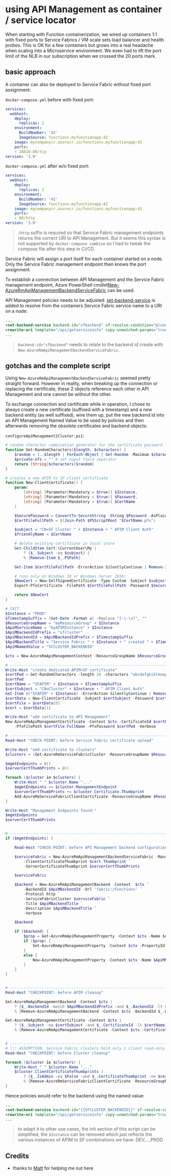 # using API Management as container / service locator

When starting with Function containerization, we wired up containers 1:1 with fixed ports to Service Fabrics / VM scale sets load balancer and health probes. This is OK for a few containers but grows into a real headache when scaling into a Microservice environment. We even had to lift the port limit of the NLB in our subscription when we crossed the 20 ports mark.

## basic approach

A container can also be deployed to Service Fabric without fixed port assignment:

```docker-compose.yml``` before with fixed port:

```yml
services:
  webhost:
    deploy:
      replicas: 2
    environment:
      BuildNumber: '42'
      ImageSource: functions.myfunctionapp:42
    image: mycompanycr.azurecr.io/functions.myfunctionapp:42
    ports:
    - 28010:80/tcp
version: '3.0'
```

```docker-compose.yml``` after w/o fixed port:

```yml
services:
  webhost:
    deploy:
      replicas: 2
    environment:
      BuildNumber: '42'
      ImageSource: functions.myfunctionapp:42
    image: mycompanycr.azurecr.io/functions.myfunctionapp:42
    ports:
    - 80/http
version: '3.0'
```

> ```/http``` suffix is required so that Service Fabric management endpoints returns the correct URI to API Management. But it seems this syntax is not supported by ```docker-compose combine``` so I had to tweak the compose file after this step in CI/CD.

Service Fabric will assign a port itself for each container started on a node. Only the Service Fabric management endpoint then knows the port assignment.

To establish a connection between API Management and the Service Fabric management endpoint, Azure PowerShell cmdlet[New-AzureRmApiManagementBackendServiceFabric](https://docs.microsoft.com/en-us/powershell/module/azurerm.apimanagement/new-azurermapimanagementbackendservicefabric) can be used.

 API Management policies needs to be adjusted: [set-backend-service](https://docs.microsoft.com/en-us/azure/api-management/api-management-transformation-policies#SetBackendService) is added to resolve from the containers Service Fabric service name to a URI on a node:

```xml
...
<set-backend-service backend-id="sfbackend" sf-resolve-condition="@(context.LastError?.Reason == "BackendConnectionFailure")" sf-service-instance-name="fabric:/Functions-MyFunctionApp/webhost" />
<rewrite-uri template="/api/getserviceinfo" copy-unmatched-params="true" />
...
```

> ```backend-id="sfbackend"``` needs to relate to the backend id create with ```New-AzureRmApiManagementBackendServiceFabric```.

## gotchas and the complete script

Using ```New-AzureRmApiManagementBackendServiceFabric``` seemed pretty straight forward. However in reality, when breaking up the connection or replacing the certificate, these 2 objects reference each other in API Management and one cannot be without the other.

To exchange connection and certificate while in operation, I chose to always create a new certificate (suffixed with a timestamp) and a new backend entity (as well suffixed), wire them up, put the new backend id into an API Management Named Value to be used by policies and then afterwards removing the obsolete certificates and backend objects:

```configureApiManagement2Cluster.ps1```:

```PowerShell
# random character combination generator for the certificate password
function Get-RandomCharacters($length, $characters) { 
    $random = 1..$length | ForEach-Object { Get-Random -Maximum $characters.length }
    $private:ofs = "" # set ouput field separator
    return [String]$characters[$random]
}

# creates a new APIM to SF client certificate
function New-ClientCertificate() {
    param(
        [string] [Parameter(Mandatory = $true)] $Instance,
        [string] [Parameter(Mandatory = $true)] $Password,
        [string] [Parameter(Mandatory = $true)] $CertName
    )

    $SecurePassword = ConvertTo-SecureString -String $Password -AsPlainText -Force
    $CertFileFullPath = $(Join-Path $PSScriptRoot "$CertName.pfx")

    $subject = "CN=SF Cluster " + $Instance + " APIM Client Auth"
    $friendlyName = $CertName

    # delete existing certificate in local store
    Get-ChildItem Cert:\CurrentUser\My |
        ? {$_.Subject -eq $subject} |
        % {Remove-Item $_.PSPath}

    Get-Item $CertFileFullPath -ErrorAction SilentlyContinue | Remove-Item

    # runs only on Windows 10 or Windows Server 2016!
    $NewCert = New-SelfSignedCertificate -Type Custom -Subject $subject -KeyUsage DigitalSignature -KeyAlgorithm RSA -KeyLength 2048 -CertStoreLocation "Cert:\CurrentUser\My" -FriendlyName $friendlyName
    Export-PfxCertificate -FilePath $CertFileFullPath -Password $SecurePassword -Cert $NewCert

    return $NewCert
}

# INIT
$Instance = "PROD"
$TimestampSuffix = (Get-Date -Format u) -Replace "[:\-\s]", ""
$ResourceGroupName = "myResourceGroup" + $Instance
$ApiMServiceName = "myAPIMInstance" + $Instance
$ApiMBackendIdPrefix = "sfcluster"
$ApiMBackendId = $ApiMBackendIdPrefix + $TimestampSuffix
$ApiMBackendTitle = "Service Fabric " + $Instance + " created " + $TimestampSuffix
$ApiMNamedValue = "SFCLUSTER_BACKENDID"

$ctx = New-AzureRmApiManagementContext -ResourceGroupName $ResourceGroupName -ServiceName $ApiMServiceName

# --------------------------------------------------------------------------------------------------------------
Write-Host "create dedicated APIM>SF certificate"
$certPwd = Get-RandomCharacters -length 20 -characters "abcdefghiklmnoprstuvwxyzABCDEFGHKLMNOPRSTUVWXYZ1234567890!§$%&/()=?}][{@#*+"
$certPwd
$certName = "SFAPIM" + $Instance + $TimestampSuffix
$certSubject = "CN=Cluster" + $Instance + " APIM Client Auth"
Get-Item $("SFAPIM" + $Instance) -ErrorAction SilentlyContinue | Remove-Item
$certData = New-ClientCertificate -Subject $certSubject -Password $certPwd -CertName $certName
$certFile = $certData[0]
$cert = $certData[1]

Write-Host "add certificate to API Management"
New-AzureRmApiManagementCertificate -Context $ctx -CertificateId $certName `
    -PfxFilePath $certFile.FullName -PfxPassword $certPwd -Verbose

# --------------------------------------------------------------------------------------------------------------
Read-Host "CHECK-POINT: before Service Fabric certificate upload"

Write-Host "add certificate to clusters"
$clusters = (Get-AzureRmServiceFabricCluster -ResourceGroupName $ResourceGroupName)

$mgmtEndpoints = @()
$serverCertThumbPrints = @()

foreach ($cluster in $clusters) {
    Write-Host " " $cluster.Name "..."
    $mgmtEndpoints += $cluster.ManagementEndpoint
    $serverCertThumbPrints += $cluster.Certificate.Thumbprint
    Add-AzureRmServiceFabricClientCertificate -ResourceGroupName $ResourceGroupName -Name $cluster.Name -Thumbprint $cert.Thumbprint
}

Write-Host "Management Endpoints found:"
$mgmtEndpoints
$serverCertThumbPrints


# --------------------------------------------------------------------------------------------------------------
if ($mgmtEndpoints) {

    Read-Host "CHECK-POINT: before API Management backend configuration"

    $serviceFabric = New-AzureRmApiManagementBackendServiceFabric -ManagementEndpoint $mgmtEndpoints `
        -ClientCertificateThumbprint $cert.Thumbprint `
        -ServerCertificateThumbprint $serverCertThumbPrints

    $serviceFabric

    $backend = New-AzureRmApiManagementBackend -Context  $ctx `
        -BackendId $ApiMBackendId -Url 'fabric:/Functions' `
        -Protocol http `
        -ServiceFabricCluster $serviceFabric `
        -Title $ApiMBackendTitle `
        -Description $ApiMBackendTitle `
        -Verbose

    $backend

    if ($backend) {
        $prop = Get-AzureRmApiManagementProperty -Context $ctx -Name $ApiMNamedValue
        if ($prop) {
            Set-AzureRmApiManagementProperty -Context $ctx -PropertyId $prop.PropertyId -Value $backend.BackendId
        }
        else {
            New-AzureRmApiManagementProperty -Context $ctx -Name $ApiMNamedValue -Value $backend.BackendId
        }
    }
}


# --------------------------------------------------------------------------------------------------------------
Read-Host "CHECKPOINT: before APIM cleanup"

Get-AzureRmApiManagementBackend -Context $ctx |
    ? {$_.BackendId -match $ApiMBackendIdPrefix -and $_.BackendId -lt $ApiMBackendId} |
    % {Remove-AzureRmApiManagementBackend -Context $ctx -BackendId $_.BackendId}

Get-AzureRmApiManagementCertificate -Context $ctx |
    ? {$_.Subject -eq $certSubject -and $_.CertificateId -lt $certName} | 
    % {Remove-AzureRmApiManagementCertificate -Context $ctx -CertificateId $_.CertificateId}


# --------------------------------------------------------------------------------------------------------------
# !!! ASSUMPTION: Service Fabric clusters hold only 1 client read-only certificate for API Management !!!
Read-Host "CHECKPOINT: before Cluster cleanup"

foreach ($cluster in $clusters) {
    Write-Host " " $cluster.Name "..."
    $cluster.ClientCertificateThumbprints |
        ? {$_.IsAdmin -eq $False -and $_.CertificateThumbprint -ne $cert.Thumbprint} |
        % {Remove-AzureRmServiceFabricClientCertificate -ResourceGroupName $ResourceGroupName -Name $cluster.Name -ReadonlyClientThumbprint $_.CertificateThumbprint}
}

```

Hence policies would refer to the backend using the named value:

```xml
...
<set-backend-service backend-id="{{SFCLUSTER_BACKENDID}}" sf-resolve-condition="@(context.LastError?.Reason == "BackendConnectionFailure")" sf-service-instance-name="fabric:/Functions-MyFunctionApp/webhost" />
<rewrite-uri template="/api/getserviceinfo" copy-unmatched-params="true" />
...
```

> to adapt it to other use cases, the init section of this script can be simplified, the ```$Instance``` can be removed which just reflects the various instances of APIM to SF combinations we have: DEV,...,PROD

## Credits

- thanks to [Matt](https://twitter.com/MattSnider) for helping me out here
